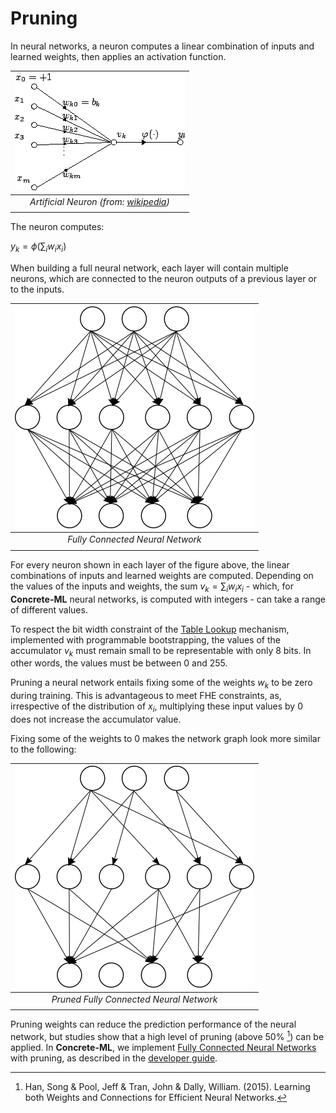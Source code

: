 # Pruning

In neural networks, a neuron computes a linear combination of inputs and learned weights, then applies an activation function.

|                   ![Artificial Neuron](figures/Artificial_neuron.png)                    |
| :--------------------------------------------------------------------------------------: |
| *Artificial Neuron (from: [wikipedia](https://en.wikipedia.org/wiki/Artificial_neuron))* |
|                                                                                          |

The neuron computes:

$y_k = \phi\left(\sum_i w_ix_i\right)$

When building a full neural network, each layer will contain multiple neurons, which are connected to the neuron outputs of a previous layer or to the inputs.

| ![Neural Network](figures/network.png) |
| :------------------------------------: |
|    *Fully Connected Neural Network*    |
|                                        |

For every neuron shown in each layer of the figure above, the linear combinations of inputs and learned weights are computed. Depending on the values of the inputs and weights, the sum $v_k = \sum_i w_ix_i$ - which, for **Concrete-ML** neural networks, is computed with integers - can take a range of different values.

To respect the bit width constraint of the [Table Lookup](https://docs.zama.ai/concrete-numpy/stable/user/tutorial/table_lookup.html) mechanism, implemented with programmable bootstrapping, the values of the accumulator $v_k$ must remain small to be representable with only 8 bits. In other words, the values must be between 0 and 255.

Pruning a neural network entails fixing some of the weights $w_k$ to be zero during training. This is advantageous to meet FHE constraints, as, irrespective of the distribution of $x_i$, multiplying these input values by 0 does not increase the accumulator value.

Fixing some of the weights to 0 makes the network graph look more similar to the following:

| ![Neural Network](figures/prunednet.png) |
| :--------------------------------------: |
| *Pruned Fully Connected Neural Network*  |
|                                          |

Pruning weights can reduce the prediction performance of the neural network, but studies show that a high level of pruning (above 50% [^1]) can be applied. In **Concrete-ML**, we implement [Fully Connected Neural Networks](_apidoc/concrete.ml.sklearn.html#concrete.ml.sklearn.qnn.NeuralNetClassifier) with pruning, as described in the [developer guide](skorch_usage.md).

[^1]: Han, Song & Pool, Jeff & Tran, John & Dally, William. (2015). Learning both Weights and Connections for Efficient Neural Networks.
